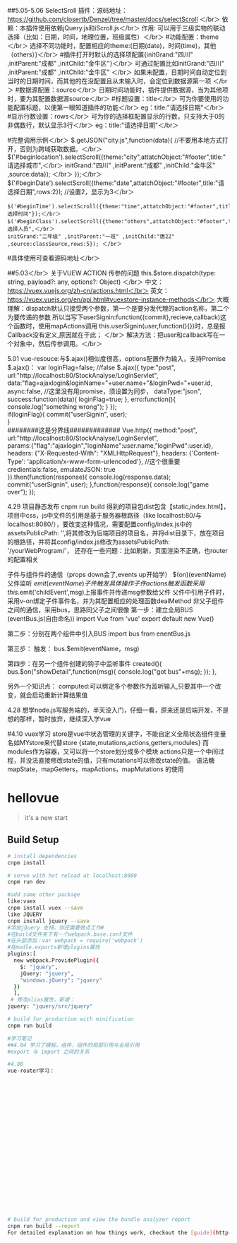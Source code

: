 ##5.05-5.06
SelectSroll 插件：源码地址：https://github.com/closertb/Denzel/tree/master/docs/selectScroll ＜/br＞
依赖：本插件使用依赖jQuery.js和iScroll.js＜/br＞
作用: 可以用于三级实物的联动选择（比如：日期，时间，地理位置，班级属性）＜/br＞
#功能配置：theme＜/br＞
选择不同功能时，配置相应的theme:(日期(date)，时间(time)，其他（others）)＜/br＞
#插件打开时默认的选择项配置{initGrand:"四川" ,initParent:"成都" ,initChild:"金牛区"}＜/br＞
可通过配置比如initGrand:"四川" ,initParent:"成都" ,initChild:"金牛区" ＜/br＞
如果未配置，日期时间自动定位到当时的日期时间，而其他的在没配置且从未输入时，会定位到数据源第一项 ＜/br＞
#数据源配置：source＜/br＞
日期时间功能时，插件提供数据源，当为其他项时，要为其配置数据源source＜/br＞
#标题设置：title＜/br＞
可为你要使用的功能配置标题，以便第一眼知道插件的功能＜/br＞
eg：title:"请选择日期"＜/br＞
#显示行数设置：rows＜/br＞
可为你的选择框配置显示的行数，只支持大于0的非偶数行，默认显示3行＜/br＞
eg：title:"请选择日期"＜/br＞

#完整调用示例＜/br＞
	$.getJSON("city.js",function(data){  //不要用本地方式打开，否则为跨域获取数据。＜/br＞
		$('#beginlocation').selectScroll({theme:"city",attatchObject:"#footer",title:"请选择城市",＜/br＞
		initGrand:"四川" ,initParent:"成都" ,initChild:"金牛区" ,source:data});		＜/br＞
	});＜/br＞
	$('#beginDate').selectScroll({theme:"date",attatchObject:"#footer",title:"请选择日期",rows:2});	//设置2，显示为3＜/br＞

	$('#beginTime').selectScroll({theme:"time",attatchObject:"#footer",title:"请选择时间"});＜/br＞
	$('#beginClass').selectScroll({theme:"others",attatchObject:"#footer",title:"请选择人员",＜/br＞
	initGrand:"二年级" ,initParent:"一班" ,initChild:"唐22" ,source:classSource,rows:5});	＜/br＞
#具体使用可查看源码地址＜/br＞

##5.03＜/br＞
关于VUEW ACTION 传参的问题 this.$store.dispatch(type: string, payload?: any, options?: Object)  ＜/br＞
中文：https://vuex.vuejs.org/zh-cn/actions.html＜/br＞
英文：https://vuex.vuejs.org/en/api.html#vuexstore-instance-methods＜/br＞
大概理解：dispatch默认只接受两个参数，第一个是要分发代理的action名称，第二个为要传递的参数 
所以当写下userSignin:function({commit},recieve,callback)这个函数时，使用mapActions调用 
this.userSignin(user,function(){})时，总是报Callback没有定义,原因就在于此； ＜/br＞
解决方法：把user和callback写在一个对象中，然后传参调用。＜/br＞

5.01
vue-resouce:与$.ajax()相似度很高，options配置作为输入，支持Promise
 $.ajax()：      var loginFlag=false; //false
            $.ajax({
                type:"post",
                url:"http://localhost:80/StockAnalyse/LoginServlet",
                data:"flag=ajaxlogin&loginName="+user.name+"&loginPwd="+user.id,
                async:false, //这里没有用promise，须设置为同步，
                dataType:"json",
                success:function(data){
                  loginFlag=true;
                },
                erro:function(){
                  console.log("something wrong");
                }
             });    
              if(loginFlag){
               commit("userSignin", user);  
             }    
 ########这是分界线#############
         Vue.http({
          method:"post",
          url:"http://localhost:80/StockAnalyse/LoginServlet",       
          params:{"flag":"ajaxlogin","loginName":user.name,"loginPwd":user.id}, 
          headers: {"X-Requested-With": "XMLHttpRequest"},
          headers: {'Content-Type': 'application/x-www-form-urlencoded'}, //这个很重要
          credientials:false, 
          emulateJSON: true     
        }).then(function(response){
          console.log(response.data);
          commit("userSignin", user); 
        },function(response){
          console.log("game over");
        });    

4.29
项目静态发布 cnpm run build 
得到的项目包dist包含【static,index.html】，项目中css，js中文件的引用是基于服务器根路径（like localhost:80/与localhost:8080/），要改变这种情况，需要配置config/index.js中的assetsPublicPath: '',将其修改为后端项目的项目名，并将dist目录下，放在项目的根路径，并将其config/index.js修改为assetsPublicPath: '/yourWebProgram/'，
还存在一些问题：比如刷新，页面渲染不正确，也router的配置相关

子件与组件件的通信（props down会了,events up开始学）
$(on)(eventName) 父件监听
$emit(eventName) 子件触发 具体操作
子件actions触发函数采用this.$emit('childEvent',msg)上报事件并传递msg参数给父件
父件中引用子件时，采用v-on绑定子件事件名，并为其配置相应的处理函数dealMethod
<childComponent v-on:childEvent='dealMethod'></childComponent> 
非父子组件之间的通信，采用bus，思路同父子之间很像
第一步：建立全局BUS (eventBus.js(自由命名))
import Vue from 'vue'
export default new Vue()

第二步：分别在两个组件中引入BUS
import bus from enentBus.js

第三步：
触发：
bus.$emit(eventName，msg)

第四步：在另一个组件创建的钩子中监听事件
  created(){
    bus.$on("showDetail",function(msg){
      console.log("got bus"+msg);
    });
  },

  另外一个知识点：
  computed:可以绑定多个参数作为监听输入,只要其中一个改变，就会启动重新计算结果值

4.28
想学node.js写服务端的，半天没入门，仔细一看，原来还是后端开发，不是想的那样，暂时放弃，继续深入学vue

#4.10
vuex学习
store是vue中状态管理的关键字，不能自定义全局状态组件变量名如MYstore来代替store
{state,mutations,actions,getters,modules} 而modules作为容器，又可以将一个store划分成多个模块
actions只是一个中间过程，并没法直接修改state的值，只有mutations可以修改state的值。
语法糖 mapState，mapGetters，mapActions，mapMutations 的使用



 



# hellovue

> it's a new start

## Build Setup

``` bash
# install dependencies
cnpm install

# serve with hot reload at localhost:8080
cnpm run dev

#add some other package
like:vuex
cnpm install vuex --save  
like JQUERY
cnpm install jquery --save 
#添加jQuery 支持，你还需要做点工作#
#在build文件夹下有一个webpack.base.conf文件
#在头部添加：var webpack = require('webpack')
#在modle.exports新增plugins属性
plugins:[ 
  new webpack.ProvidePlugin({
    $: "jquery",
    jQuery: "jquery",
    "windows.jQuery": "jquery"
  })    
  ],
 # 修改alias属性，新增：
jquery: "jquery/src/jquery"     

# build for production with minification
cnpm run build

#学习笔记
##4.04 学习了模板，组件，组件的局部引用与全局引用 
#export 与 import 之间的关系

#4.08 
vue-router学习：























# build for production and view the bundle analyzer report
cnpm run build --report
For detailed explanation on how things work, checkout the [guide](http://vuejs-templates.github.io/webpack/) and [docs for vue-loader](http://vuejs.github.io/vue-loader).
